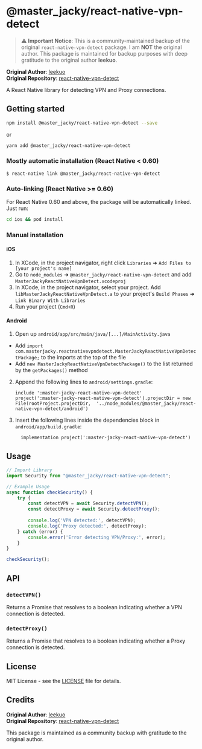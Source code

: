 
# @master_jacky/react-native-vpn-detect

> **⚠️ Important Notice**: This is a community-maintained backup of the original `react-native-vpn-detect` package. I am **NOT** the original author. This package is maintained for backup purposes with deep gratitude to the original author **leekuo**.

**Original Author**: [leekuo](https://github.com/leekuo)  
**Original Repository**: [react-native-vpn-detect](https://github.com/leekuo/react-native-vpn-detect)

A React Native library for detecting VPN and Proxy connections.

## Getting started

```bash
npm install @master_jacky/react-native-vpn-detect --save
```

or

```bash
yarn add @master_jacky/react-native-vpn-detect
```

### Mostly automatic installation (React Native < 0.60)

`$ react-native link @master_jacky/react-native-vpn-detect`

### Auto-linking (React Native >= 0.60)

For React Native 0.60 and above, the package will be automatically linked. Just run:

```bash
cd ios && pod install
```

### Manual installation


#### iOS

1. In XCode, in the project navigator, right click `Libraries` ➜ `Add Files to [your project's name]`
2. Go to `node_modules` ➜ `@master_jacky/react-native-vpn-detect` and add `MasterJackyReactNativeVpnDetect.xcodeproj`
3. In XCode, in the project navigator, select your project. Add `libMasterJackyReactNativeVpnDetect.a` to your project's `Build Phases` ➜ `Link Binary With Libraries`
4. Run your project (`Cmd+R`)

#### Android

1. Open up `android/app/src/main/java/[...]/MainActivity.java`
  - Add `import com.masterjacky.reactnativevpndetect.MasterJackyReactNativeVpnDetectPackage;` to the imports at the top of the file
  - Add `new MasterJackyReactNativeVpnDetectPackage()` to the list returned by the `getPackages()` method
2. Append the following lines to `android/settings.gradle`:
  	```
  	include ':master-jacky-react-native-vpn-detect'
  	project(':master-jacky-react-native-vpn-detect').projectDir = new File(rootProject.projectDir, 	'../node_modules/@master_jacky/react-native-vpn-detect/android')
  	```
3. Insert the following lines inside the dependencies block in `android/app/build.gradle`:
  	```
      implementation project(':master-jacky-react-native-vpn-detect')
  	```


## Usage

```javascript
// Import Library
import Security from "@master_jacky/react-native-vpn-detect";

// Example Usage
async function checkSecurity() {
	try {
		const detectVPN = await Security.detectVPN();
		const detectProxy = await Security.detectProxy();
		
		console.log('VPN detected:', detectVPN);
		console.log('Proxy detected:', detectProxy);
	} catch (error) {
		console.error('Error detecting VPN/Proxy:', error);
	}
}

checkSecurity();
```

## API

### `detectVPN()`
Returns a Promise that resolves to a boolean indicating whether a VPN connection is detected.

### `detectProxy()`
Returns a Promise that resolves to a boolean indicating whether a Proxy connection is detected.

## License

MIT License - see the [LICENSE](LICENSE) file for details.

## Credits

**Original Author**: [leekuo](https://github.com/leekuo)  
**Original Repository**: [react-native-vpn-detect](https://github.com/leekuo/react-native-vpn-detect)

This package is maintained as a community backup with gratitude to the original author.

